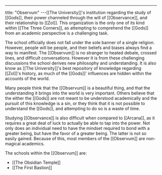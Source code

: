 ---
title: "Observum"
---[[The University]]'s institution regarding the study of [[Gods]], their power channeled through the will of [[Observance]], and their relationship to [[Zol]]. This organization is the only one of its kind within [[The Three Corners]], as attempting to comprehend the [[Gods]] from an academic perspective is a challenging task.

The school officially does not fall under the sole banner of a single religion. However, people will be people, and their beliefs and biases always find a way to manifest. The [[Observum]] is no stranger to heated debate, crossed lines, and difficult conversations. However it is from these challenging discussions the school derives new philosophy and understanding. It is also know as [[The University]]'s best repository of knowledge regarding [[Zol]]'s history, as much of the [[Gods]]' influences are hidden within the accounts of the world.

Many people think that the [[Observum]] is a beautiful thing, and that the understanding it brings into the world is very important. Others believe that the either the [[Gods]] are not meant to be understood academically and the pursuit of this knowledge is a sin, or they think that it is not possible to understand the [[Gods]], and attempting to do so is a waste of time.

Studying [[Observance]] is also difficult when compared to [[Arcana]], as it requires a great deal of luck to actually be able to tap into the power. Not only does an individual need to have the mindset required to bond with a greater being, but have the favor of a greater being. The latter is not so easily gained. Because of this, most members of the [[Observum]] are non-magical academics.

The schools within the [[Observum]] are:
- [[The Obsidian Temple]]
- [[The First Bastion]]